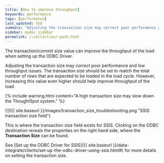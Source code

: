 ```yaml
---
title: [How to improve throughput]
keywords: performance
tags: [performance]
last_updated: tbd
summary: "Adjusting the transaction size may correct poor performance and low throughput."
sidebar: mydoc_sidebar
permalink: /:collection/:path.html
---
```

The transaction/commit size value can improve the throughput of the load when setting up the ODBC Driver.

Adjusting the transaction size may correct poor performance and low throughput
issues. The transaction size should be set to match the total number of rows
that are expected to be loaded in the load cycle. However, increasing this value
even higher should help improve throughput of the load.

{% include warning.html content="A high transaction size may slow down the ThoughtSpot system." %}

![]({{ site.baseurl }}/images/transaction_size_troubleshooting.png "SSIS transaction size field")

This is where the transaction size field exists for SSIS. Clicking on the ODBC
destination reveals the properties on the right hand side, where the
**Transaction Size** can be found.

See [Set up the ODBC Driver for SSIS]({{ site.baseurl
}}/data-integrate/clients/set-up-the-odbc-driver-using-ssis.html#) for more
details on setting the transaction size.
